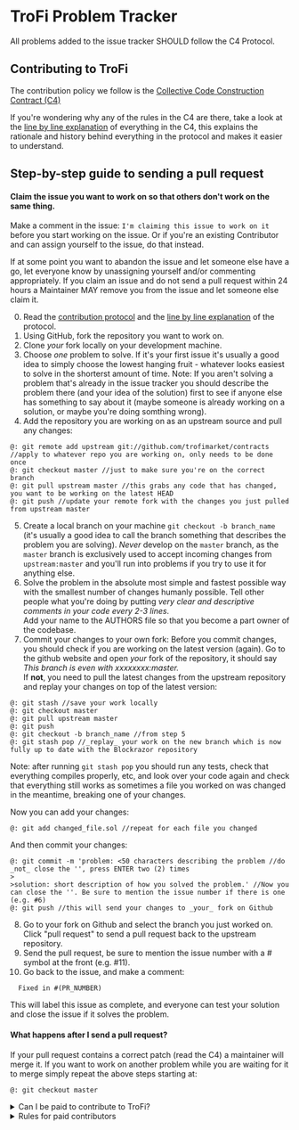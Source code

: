 # TroFi Problem Tracker

All problems added to the issue tracker SHOULD follow the C4 Protocol.

## Contributing to TroFi    
The contribution policy we follow is the [Collective Code Construction Contract (C4)](/CONTRIBUTING.MD)    

If you're wondering why any of the rules in the C4 are there, take a look at the [line by line explanation](/DESCRIPTIVE_C4.MD) of everything in the C4, this explains the rationale and history behind everything in the protocol and makes it easier to understand.


## Step-by-step guide to sending a pull request  
#### Claim the issue you want to work on so that others don't work on the same thing.
Make a comment in the issue: `I'm claiming this issue to work on it` before you start working on the issue. Or if you're an existing Contributor and can assign yourself to the issue, do that instead.

If at some point you want to abandon the issue and let someone else have a go, let everyone know by unassigning yourself and/or commenting appropriately. If you claim an issue and do not send a pull request within 24 hours a Maintainer MAY remove you from the issue and let someone else claim it.

0. Read the [contribution protocol](/CONTRIBUTING.MD) and the [line by line explanation](/DESCRIPTIVE_C4.MD) of the protocol.
1. Using GitHub, fork the repository you want to work on.
2. Clone _your_ fork locally on your development machine.
3. Choose _one_ problem to solve. If it's your first issue it's usually a good idea to simply choose the lowest hanging fruit - whatever looks easiest to solve in the shorterst amount of time.  Note: If you aren't solving a problem that's already in the issue tracker you should describe the problem there (and your idea of the solution) first to see if anyone else has something to say about it (maybe someone is already working on a solution, or maybe you're doing somthing wrong).
5. Add the repository you are working on as an upstream source and pull any changes:
```
@: git remote add upstream git://github.com/trofimarket/contracts //apply to whatever repo you are working on, only needs to be done once
@: git checkout master //just to make sure you're on the correct branch
@: git pull upstream master //this grabs any code that has changed, you want to be working on the latest HEAD
@: git push //update your remote fork with the changes you just pulled from upstream master
```
5. Create a local branch on your machine `git checkout -b branch_name` (it's usually a good idea to call the branch something that describes the problem you are solving). _Never_ develop on the `master` branch, as the `master` branch is exclusively used to accept incoming changes from `upstream:master` and you'll run into problems if you try to use it for anything else.
6. Solve the problem in the absolute most simple and fastest possible way with the smallest number of changes humanly possible. Tell other people what you're doing by putting _very clear and descriptive comments in your code every 2-3 lines_.    
Add your name to the AUTHORS file so that you become a part owner of the codebase.    
7. Commit your changes to your own fork:
Before you commit changes, you should check if you are working on the latest version (again). Go to the github website and open _your_ fork of the repository, it should say _This branch is even with xxxxxxxx:master._    
If **not**, you need to pull the latest changes from the upstream repository and replay your changes on top of the latest version:
```
@: git stash //save your work locally
@: git checkout master
@: git pull upstream master
@: git push
@: git checkout -b branch_name //from step 5
@: git stash pop //_replay_ your work on the new branch which is now fully up to date with the Blockrazor repository
```

Note: after running `git stash pop` you should run any tests, check that everything compiles properly, etc, and look over your code again and check that everything still works as sometimes a file you worked on was changed in the meantime, breaking one of your changes.

Now you can add your changes:   
```
@: git add changed_file.sol //repeat for each file you changed
```

And then commit your changes:
```
@: git commit -m 'problem: <50 characters describing the problem //do _not_ close the '', press ENTER two (2) times
>
>solution: short description of how you solved the problem.' //Now you can close the ''. Be sure to mention the issue number if there is one (e.g. #6)    
@: git push //this will send your changes to _your_ fork on Github
```    
8. Go to your fork on Github and select the branch you just worked on. Click "pull request" to send a pull request back to the upstream repository.
9. Send the pull request, be sure to mention the issue number with a # symbol at the front (e.g. #11).  
10. Go back to the issue, and make a comment:
  ```
    Fixed in #(PR_NUMBER)
  ```
  
  This will label this issue as complete, and everyone can test your solution and close the issue if it solves the problem.

#### What happens after I send a pull request?    
If your pull request contains a correct patch (read the C4) a maintainer will merge it.
If you want to work on another problem while you are waiting for it to merge simply repeat the above steps starting at:
```
@: git checkout master
```

  
  <details>
  <summary>Can I be paid to contribute to TroFi?</summary>
<p>

Yes, this is sometimes possible.

Your first step is to _very carefully read and understand everything above_, then start fixing problems and sending pull requests!

If your code is amazing and brilliant and you're some kind of rockstar but you fail to follow the contribution protocol, your pull requests will not be merged and you will not be paid.

It's usually worth following any repositories you are working on to get notified of pull requests and new issues.

Contact TroFi's BDFL (Benevolent Dictator For Life): excessionatesperi@protonmail.com if you've been contributing code to TroFi and want to keep doing it but you need money.

</p>
</details>

<details>
  <summary>Rules for paid contributors</summary>
<p>

0. Write tests for your code so that people don't break it later.

1. Engage in discussion about problems even if you aren't working on them yourself. Be helpful to other contributors, some may be volunteers who just want to be part of the project. You (should) have a pretty good understanding of the codebase and can probably save others a lot of time.

2. Your code should be _very_ well commented and easy to read. It should be immediately clear what your code is doing. You should be able to look at your code a year later, in the morning before coffee, and immediately know what it's doing. A good mindset to adopt is to write code and comments like you're teaching someone how to code.

3. Your pull requests should be a glowing example to others of how to work with the C4. Each one should be a model that others can refer to. If they aren't you probably won't be getting paid for it.
  
</p>
</details>
